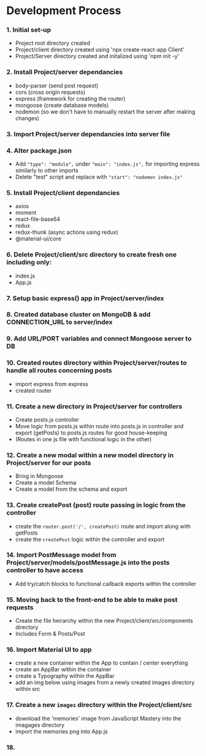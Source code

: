 # Development Process

<!-- by Karsen Hansen: -->

### 1. Initial set-up

- Project root directory created
- Project/client directory created using 'npx create-react-app Client'
- Project/Server directory created and initalized using 'npm init -y'

### 2. Install Project/server dependancies

- body-parser (send post request)
- cors (cross origin requests)
- express (framework for creating the router)
- mongoose (create database models)
- nodemon (so we don't have to manually restart the server after making changes)

### 3. Import Project/server dependancies into server file

### 4. Alter package.json

- Add `"type": "module",` under `"main": "index.js",` for importing express similarly to other imports
- Delete "test" script and replace with `"start": "nodemon index.js"`

### 5. Install Project/client dependancies

- axios
- moment
- react-file-base64
- redux
- redux-thunk (async actions using redux)
- @material-ui/core

### 6. Delete Project/client/src directory to create fresh one including only:

- index.js
- App.js

### 7. Setup basic express() app in Project/server/index

### 8. Created database cluster on MongoDB & add CONNECTION_URL to server/index

### 9. Add URL/PORT variables and connect Mongoose server to DB

### 10. Created routes directory within Project/server/routes to handle all routes concerning posts

- import express from express
- created router

### 11. Create a new directory in Project/server for controllers

- Create posts.js controller
- Move logic from posts.js within route into posts.js in controller and export (getPosts) to posts.js routes for good house-keeping
- (Routes in one js file with functional logic in the other)

### 12. Create a new modal within a new model directory in Project/server for our posts

- Bring in Mongoose
- Create a model Schema
- Create a model from the schema and export

### 13. Create createPost (post) route passing in logic from the controller

- create the `router.post('/', createPost)` route and import along with getPosts
- create the `createPost` logic within the controller and export

### 14. Import PostMessage model from Project/server/models/postMessage.js into the posts controller to have access

- Add try/catch blocks to functional callback exports within the controller

### 15. Moving back to the front-end to be able to make post requests

- Create the file heirarchy within the new Project/client/src/components directory
- Includes Form & Posts/Post

### 16. Import Material UI to app

- create a new container within the App to contain / center everything
- create an AppBar within the container
- create a Typography within the AppBar
- add an img below using images from a newly created images directory within src

### 17. Create a new `images` directory within the Project/client/src

- download the 'memories' image from JavaScript Mastery into the imagages directory
- import the memories png into App.js

### 18.
